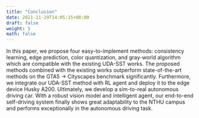 ```yaml
---
title: "Conclusion"
date: 2021-11-29T14:05:15+08:00
draft: false
weight: 5
math: false
---
```


In this paper, we propose four easy-to-implement methods: consistency learning, edge prediction, color quantization, and gray-world algorithm which are compatible with the existing UDA-SST works. The proposed methods combined with the existing works outperform state-of-the-art methods on the GTA5 $\to$ Cityscapes benchmark significantly. Furthermore, we integrate our UDA-SST method with RL agent and deploy it to the edge device Husky A200. Ultimately, we develop a sim-to-real autonomous driving car. With a robust vision model and intelligent agent, our end-to-end self-driving system finally shows great adaptability to the NTHU campus and performs exceptionally in the autonomous driving task. 
